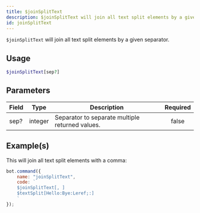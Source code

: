 ```yaml
---
title: $joinSplitText
description: $joinSplitText will join all text split elements by a given separator.
id: joinSplitText
---
```


`$joinSplitText` will join all text split elements by a given separator.

## Usage

```php
$joinSplitText[sep?]
```

## Parameters

| Field | Type    | Description                                     | Required |
| ----- | ------- | ----------------------------------------------- | :------: |
| sep?  | integer | Separator to separate multiple returned values. |  false   |

## Example(s)

This will join all text split elements with a comma:

```javascript
bot.command({
    name: "joinSplitText",
    code: `
    $joinSplitText[, ]
    $textSplit[Hello:Bye:Leref;:]
    `
});
```